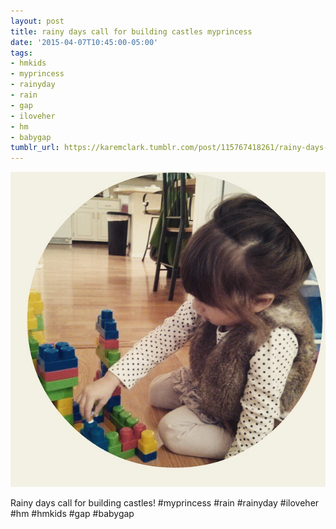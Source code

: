 ```yaml
---
layout: post
title: rainy days call for building castles myprincess
date: '2015-04-07T10:45:00-05:00'
tags:
- hmkids
- myprincess
- rainyday
- rain
- gap
- iloveher
- hm
- babygap
tumblr_url: https://karemclark.tumblr.com/post/115767418261/rainy-days-call-for-building-castles-myprincess
---
```

 ![](/tumblr_files/tumblr_nmg131GLQh1u2lcj1o1_640.jpg)  

Rainy days call for building castles! #myprincess #rain #rainyday #iloveher #hm #hmkids #gap #babygap

